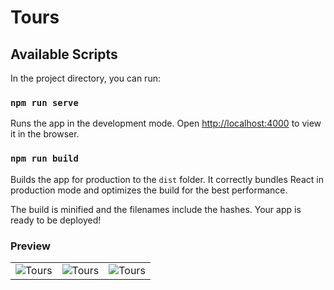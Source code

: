 # Tours

## Available Scripts

In the project directory, you can run:

### `npm run serve`

Runs the app in the development mode.
Open [http://localhost:4000](http://localhost:4000) to view it in the browser.

### `npm run build`

Builds the app for production to the `dist` folder.
It correctly bundles React in production mode and optimizes the build for the best performance.

The build is minified and the filenames include the hashes.
Your app is ready to be deployed!

### Preview
<table>
    <tr>
        <td><img src="https://github.com/chayan-1906/react-udemy-john-smilga/assets/82430454/54991d2c-af2b-4bc4-aa5e-d6b7511fa44b" 
                    alt="Tours"></td>
        <td><img src="https://github.com/chayan-1906/react-udemy-john-smilga/assets/82430454/b01662d9-8a4c-4b7c-bec3-551644fd1214" 
                    alt="Tours"></td>
        <td><img src="https://github.com/chayan-1906/react-udemy-john-smilga/assets/82430454/ed44d505-d206-489e-a0fc-a1593437ee92" 
                    alt="Tours"></td>
    </tr>
</table>